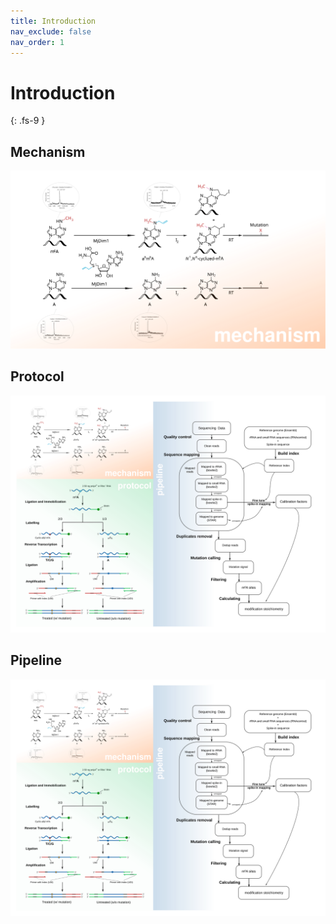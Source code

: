 ```yaml
---
title: Introduction
nav_exclude: false
nav_order: 1
---
```


<!-- prettier-ignore-start -->
# Introduction
{: .fs-9 }
<!-- prettier-ignore-end -->

## Mechanism

![scheme_mechanism](scheme_mechanism.svg)

## Protocol

![scheme_protocol](scheme_protocol.svg)

## Pipeline

![scheme_pipeline](scheme_pipeline.svg)
